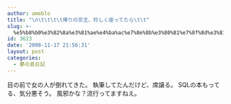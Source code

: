 ```yaml
---
author: ameblo
title: "\n\t\t\t\t帰りの京王、珍しく座ってたら\t\t"
slug: >-
  %e5%b8%b0%e3%82%8a%e3%81%ae%e4%ba%ac%e7%8e%8b%e3%80%81%e7%8f%8d%e3%81%97%e3%81%8f%e5%ba%a7%e3%81%a3%e3%81%a6%e3%81%9f%e3%82%89
id: 3623
date: '2008-11-17 21:56:31'
layout: post
categories:
  - 夢の島日記
---
```


目の前で女の人が倒れてきた。 執筆してたんだけど、席譲る。 SQLの本もってる、気分悪そう。 風邪かな？流行ってますねえ。